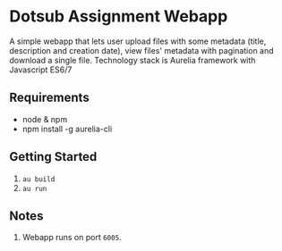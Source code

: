 # Dotsub Assignment Webapp
A simple webapp that lets user upload files with some metadata (title, description and creation date), view files' metadata
with pagination and download a single file. Technology stack is Aurelia framework with Javascript ES6/7

## Requirements
- node & npm
- npm install -g aurelia-cli

## Getting Started
1. `au build`
2. `au run`

## Notes

1. Webapp runs on port `6005`.
